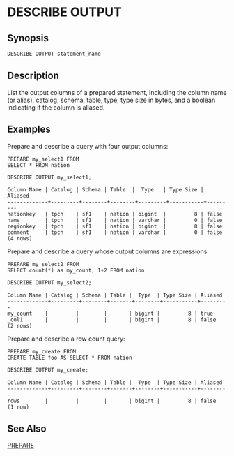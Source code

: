 
DESCRIBE OUTPUT
===============

Synopsis
--------

``` sql
DESCRIBE OUTPUT statement_name
```

Description
-----------

List the output columns of a prepared statement, including the column name (or alias), catalog, schema, table, type, type size in bytes, and a boolean indicating if the column is aliased.

Examples
--------

Prepare and describe a query with four output columns:

    PREPARE my_select1 FROM
    SELECT * FROM nation

``` sql
DESCRIBE OUTPUT my_select1;
```

``` 
Column Name | Catalog | Schema | Table  |  Type   | Type Size | Aliased
-------------+---------+--------+--------+---------+-----------+---------
nationkey   | tpch    | sf1    | nation | bigint  |         8 | false
name        | tpch    | sf1    | nation | varchar |         0 | false
regionkey   | tpch    | sf1    | nation | bigint  |         8 | false
comment     | tpch    | sf1    | nation | varchar |         0 | false
(4 rows)
```

Prepare and describe a query whose output columns are expressions:

    PREPARE my_select2 FROM
    SELECT count(*) as my_count, 1+2 FROM nation

``` sql
DESCRIBE OUTPUT my_select2;
```

``` 
Column Name | Catalog | Schema | Table |  Type  | Type Size | Aliased
-------------+---------+--------+-------+--------+-----------+---------
my_count    |         |        |       | bigint |         8 | true
_col1       |         |        |       | bigint |         8 | false
(2 rows)
```

Prepare and describe a row count query:

    PREPARE my_create FROM
    CREATE TABLE foo AS SELECT * FROM nation

``` sql
DESCRIBE OUTPUT my_create;
```

``` 
Column Name | Catalog | Schema | Table |  Type  | Type Size | Aliased
-------------+---------+--------+-------+--------+-----------+---------
rows        |         |        |       | bigint |         8 | false
(1 row)
```

See Also
--------

[PREPARE](./prepare.md)
